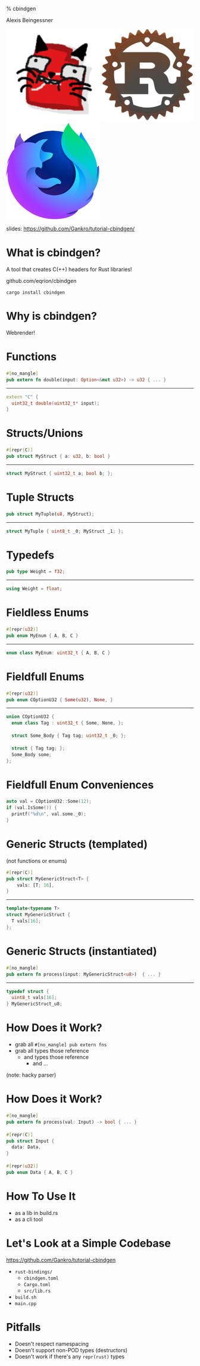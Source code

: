 % cbindgen

Alexis Beingessner

[<img src="icon.png" width="250" style="display:inline; box-shadow:none;"></img>](http://cglab.ca/~abeinges)
[<img src="rust.png" width="250" style="display:inline; box-shadow:none;"></img>](https://rust-lang.org)
<img src="firefox-nightly.png" width="250" style="display:inline; box-shadow:none;"></img>

slides: https://github.com/Gankro/tutorial-cbindgen/



# What is cbindgen?

A tool that creates C(++) headers for Rust libraries!

github.com/eqrion/cbindgen

```
cargo install cbindgen
```




# **Why** is cbindgen?

Webrender!



# Functions

```rust
#[no_mangle]
pub extern fn double(input: Option<&mut u32>) -> u32 { ... }
```

---

```cpp
extern "C" {
  uint32_t double(uint32_t* input);
}
```


# Structs/Unions

```rust
#[repr(C)]
pub struct MyStruct { a: u32, b: bool }
```

-------

```cpp
struct MyStruct { uint32_t a; bool b; };
```



# Tuple Structs

```rust
pub struct MyTuple(u8, MyStruct);
```

-------

```cpp
struct MyTuple { uint8_t _0; MyStruct _1; };
```


# Typedefs

```rust
pub type Weight = f32;
```

---------

```cpp
using Weight = float;
```


# Fieldless Enums


```rust
#[repr(u32)]
pub enum MyEnum { A, B, C }
```

-------

```cpp
enum class MyEnum: uint32_t { A, B, C }
```

# Fieldfull Enums

```rust
#[repr(u32)]
pub enum COptionU32 { Some(u32), None, }
```

-------

```cpp
union COptionU32 {
  enum class Tag : uint32_t { Some, None, };

  struct Some_Body { Tag tag; uint32_t _0; };

  struct { Tag tag; };
  Some_Body some;
};
```

# Fieldfull Enum Conveniences

```cpp
auto val = COptionU32::Some(12);
if (val.IsSome()) {
  printf("%d\n", val.some._0);
}
```


# Generic Structs (templated)

(not functions or enums)

```rust
#[repr(C)]
pub struct MyGenericStruct<T> {
    vals: [T; 16],
}
```

-------

```cpp
template<typename T>
struct MyGenericStruct {
  T vals[16];
};
```





# Generic Structs (instantiated)

```rust
#[no_mangle]
pub extern fn process(input: MyGenericStruct<u8>)  { ... }
```

----

```c
typedef struct {
  uint8_t vals[16];
} MyGenericStruct_u8;
```





# How Does it Work?

* grab all `#[no_mangle] pub extern fns`
* grab all types those reference
  * and types those reference
    * and ...


(note: hacky parser)



# How Does it Work?

```rust
#[no_mangle]
pub extern fn process(val: Input) -> bool { ... }

#[repr(C)]
pub struct Input {
  data: Data,
}

#[repr(u32)]
pub enum Data { A, B, C }
```



# How To Use It

* as a lib in build.rs
* as a cli tool




# Let's Look at a Simple Codebase

https://github.com/Gankro/tutorial-cbindgen

* `rust-bindings/`
  * `cbindgen.toml`
  * `Cargo.toml`
  * `src/lib.rs`
* `build.sh`
* `main.cpp`




# Pitfalls

* Doesn't respect namespacing
* Doesn't support non-POD types (destructors)
* Doesn't work if there's any `repr(rust)` types
